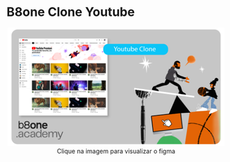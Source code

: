 # B8one Clone Youtube
<p align="center"><a href="https://www.figma.com/file/icbv9merb5dtZXaxm64gUd/Youtube-UI---Autolayout-Variants-(Dark%2FLight-Theme)-(Community)?node-id=101%3A3763"><img src="https://raw.githubusercontent.com/devartes/B8one-Clone-Youtube/master/github%20b8one-01.png" width="500px"></a></br>Clique na imagem para visualizar o figma</p>

